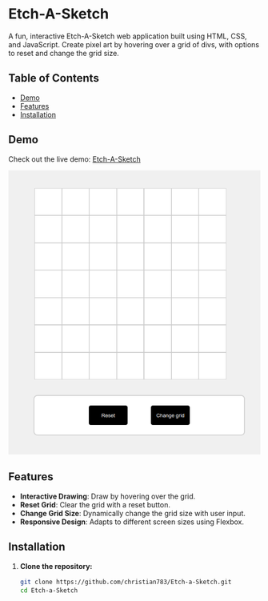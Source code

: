 # Etch-A-Sketch

A fun, interactive Etch-A-Sketch web application built using HTML, CSS, and JavaScript. Create pixel art by hovering over a grid of divs, with options to reset and change the grid size.

## Table of Contents

- [Demo](#demo)
- [Features](#features)
- [Installation](#installation)

## Demo

Check out the live demo: [Etch-A-Sketch](https://christian783.github.io/Etch-a-Sketch/)

![Etch-A-Sketch Demo](screenshot/Screenshot.png)

## Features

- **Interactive Drawing**: Draw by hovering over the grid.
- **Reset Grid**: Clear the grid with a reset button.
- **Change Grid Size**: Dynamically change the grid size with user input.
- **Responsive Design**: Adapts to different screen sizes using Flexbox.

## Installation

1. **Clone the repository:**
   ```bash
   git clone https://github.com/christian783/Etch-a-Sketch.git
   cd Etch-a-Sketch
